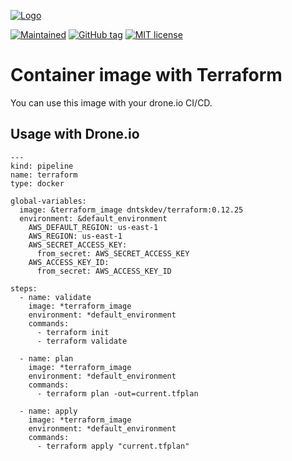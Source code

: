 [![Logo](https://dntsk.dev/assets/logo_transparent_crop_360.png)](https://dntsk.dev)

[![Maintained](https://img.shields.io/badge/maintained%20by-dntsk.dev-blue.svg)](https://dntsk.dev/) [![GitHub tag](https://img.shields.io/github/tag/dntsk/terraform-in-docker.svg)](https://github.com/dntsk/terraform-aws-lambda-packager/tags/) [![MIT license](https://img.shields.io/badge/license-MIT-blue.svg)](https://opensource.org/licenses/MIT)

# Container image with Terraform

You can use this image with your drone.io CI/CD.

## Usage with Drone.io

```
---
kind: pipeline
name: terraform
type: docker

global-variables:
  image: &terraform_image dntskdev/terraform:0.12.25
  environment: &default_environment
    AWS_DEFAULT_REGION: us-east-1
    AWS_REGION: us-east-1
    AWS_SECRET_ACCESS_KEY:
      from_secret: AWS_SECRET_ACCESS_KEY
    AWS_ACCESS_KEY_ID:
      from_secret: AWS_ACCESS_KEY_ID

steps:
  - name: validate
    image: *terraform_image
    environment: *default_environment
    commands:
      - terraform init
      - terraform validate

  - name: plan
    image: *terraform_image
    environment: *default_environment
    commands:
      - terraform plan -out=current.tfplan

  - name: apply
    image: *terraform_image
    environment: *default_environment
    commands:
      - terraform apply "current.tfplan"
```
